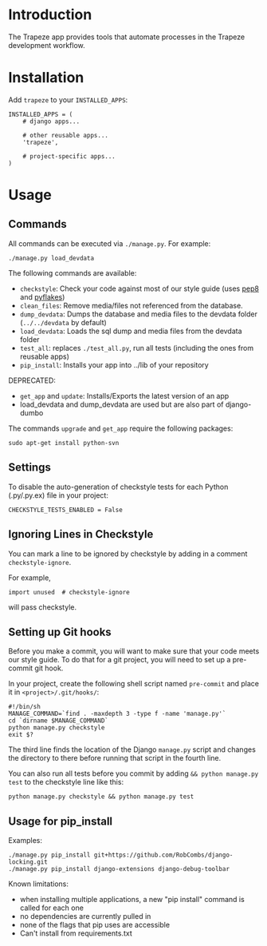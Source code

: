 # Introduction

The Trapeze app provides tools that automate processes in the Trapeze development workflow.

# Installation

Add `trapeze` to your `INSTALLED_APPS`:

    INSTALLED_APPS = (
        # django apps...

        # other reusable apps...
        'trapeze',

        # project-specific apps...
    )



# Usage


## Commands

All commands can be executed via `./manage.py`. For example:

    ./manage.py load_devdata

The following commands are available:

* `checkstyle`: Check your code against most of our style guide (uses [pep8](http://www.python.org/dev/peps/pep-0008/) and [pyflakes](https://launchpad.net/pyflakes))
* `clean_files`: Remove media/files not referenced from the database.
* `dump_devdata`: Dumps the database and media files to the devdata folder (`../../devdata` by default)
* `load_devdata`: Loads the sql dump and media files from the devdata folder
* `test_all`: replaces `./test_all.py`, run all tests (including the ones from reusable apps)
* `pip_install`: Installs your app into ../lib of your repository

DEPRECATED:

* `get_app` and `update`: Installs/Exports the latest version of an app
* load_devdata and dump_devdata are used but are also part of django-dumbo

The commands `upgrade` and `get_app` require the following packages:

    sudo apt-get install python-svn

## Settings

To disable the auto-generation of checkstyle tests for each Python (.py/.py.ex) file in your project:

    CHECKSTYLE_TESTS_ENABLED = False

## Ignoring Lines in Checkstyle

You can mark a line to be ignored by checkstyle by adding in a comment `checkstyle-ignore`.

For example,

    import unused  # checkstyle-ignore

will pass checkstyle.

## Setting up Git hooks

Before you make a commit, you will want to make sure that your code meets our style guide. To do that for a git project, you will need to set up a pre-commit git hook.

In your project, create the following shell script named `pre-commit` and place it in `<project>/.git/hooks/`:

    #!/bin/sh
    MANAGE_COMMAND=`find . -maxdepth 3 -type f -name 'manage.py'`
    cd `dirname $MANAGE_COMMAND`
    python manage.py checkstyle
    exit $?

The third line finds the location of the Django `manage.py` script and changes the directory to there before running that script in the fourth line.

You can also run all tests before you commit by adding `&& python manage.py test` to the checkstyle line like this:

    python manage.py checkstyle && python manage.py test

## Usage for pip_install

Examples:

    ./manage.py pip_install git+https://github.com/RobCombs/django-locking.git
    ./manage.py pip_install django-extensions django-debug-toolbar

Known limitations:

* when installing multiple applications, a new "pip install" command is called for each one
* no dependencies are currently pulled in
* none of the flags that pip uses are accessible
* Can't install from requirements.txt